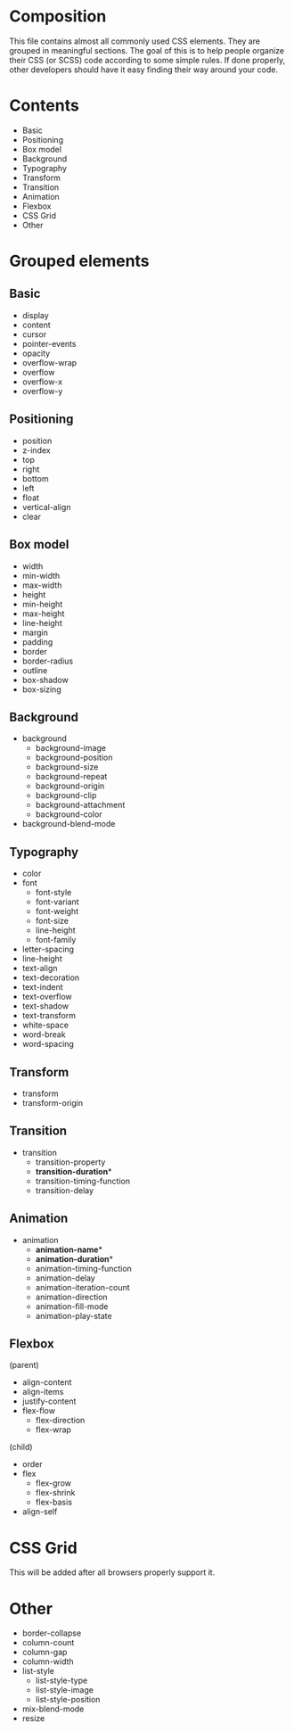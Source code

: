 # Composition

This file contains almost all commonly used CSS elements. They are grouped in meaningful sections. The goal of this is to help people organize their CSS (or SCSS) code according to some simple rules. If done properly, other developers should have it easy finding their way around your code.


# Contents

* Basic
* Positioning
* Box model
* Background
* Typography
* Transform
* Transition
* Animation
* Flexbox
* CSS Grid
* Other


# Grouped elements

## Basic

* display
* content
* cursor
* pointer-events
* opacity
* overflow-wrap
* overflow
* overflow-x
* overflow-y


## Positioning

* position
* z-index
* top
* right
* bottom
* left
* float
* vertical-align
* clear


## Box model

* width
* min-width
* max-width
* height
* min-height
* max-height
* line-height
* margin
* padding
* border
* border-radius
* outline
* box-shadow
* box-sizing


## Background

* background
  * background-image
  * background-position
  * background-size
  * background-repeat
  * background-origin
  * background-clip
  * background-attachment
  * background-color
* background-blend-mode


## Typography

* color
* font
  * font-style
  * font-variant
  * font-weight
  * font-size
  * line-height
  * font-family
* letter-spacing
* line-height
* text-align
* text-decoration
* text-indent
* text-overflow
* text-shadow
* text-transform
* white-space
* word-break
* word-spacing


## Transform

* transform
* transform-origin


## Transition

* transition
  * transition-property
  * **transition-duration***
  * transition-timing-function
  * transition-delay


## Animation

* animation
  * **animation-name***
  * **animation-duration***
  * animation-timing-function
  * animation-delay
  * animation-iteration-count
  * animation-direction
  * animation-fill-mode
  * animation-play-state


## Flexbox

(parent)
* align-content
* align-items
* justify-content
* flex-flow
  * flex-direction
  * flex-wrap

(child)
* order
* flex
  * flex-grow
  * flex-shrink
  * flex-basis
* align-self


# CSS Grid

This will be added after all browsers properly support it.


# Other

* border-collapse
* column-count
* column-gap
* column-width
* list-style
  * list-style-type
  * list-style-image
  * list-style-position
* mix-blend-mode
* resize
